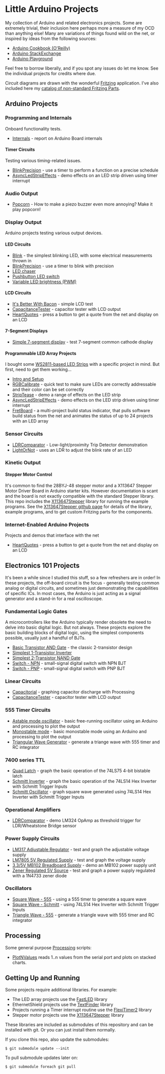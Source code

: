# Little Arduino Projects

My collection of Arduino and related electronics projects.
Some are extremely trivial, their inclusion here perhaps more a measure of my OCD than anything else!
Many are variations of things found wild on the net, or inspired by ideas from the following sources:

* [Arduino Cookbook (O'Reilly)](http://www.amazon.com/gp/product/1449313876/ref=as_li_tl?ie=UTF8&camp=1789&creative=390957&creativeASIN=1449313876&linkCode=as2&tag=itsaprli-20&linkId=5F6YF3D5RCEZYXUU)
* [Arduino StackExchange](http://arduino.stackexchange.com/)
* [Arduino Playground](http://playground.arduino.cc/)

Feel free to borrow liberally, and if you spot any issues do let me know. See the individual projects for credits where due.

Circuit diagrams are drawn with the wonderful [Fritzing](http://fritzing.org/home/) application. I've also included here my [catalog of non-standard Fritzing Parts](./FritzingParts).


## Arduino Projects


### Programming and Internals
Onboard functionality tests.

* [Internals](./playground/Internals) - report on Arduino Board internals

#### Timer Circuits
Testing various timing-related issues.

* [BlinkPrecision](./playground/BlinkPrecision) - use a timer to perform a function on a precise schedule
* [AsyncLedStripEffects](./LEDArrayDemos/AsyncLedStripEffects) - demo effects on an LED strip driven using timer interrupt




### Audio Output

* [Popcorn](./playground/Popcorn) - How to make a piezo buzzer even more annoying? Make it play popcorn!


### Display Output
Arduino projects testing various output devices.

#### LED Circuits

* [Blink](./playground/Blink) - the simplest blinking LED, with some electrical measurements thrown in
* [BlinkPrecision](./playground/BlinkPrecision) - use a timer to blink with precision
* [LED chaser](./playground/LedChaser)
* [Pushbutton LED switch](./playground/PushbuttonLED)
* [Variable LED brightness (PWM)](./playground/VariableLED)

#### LCD Circuits

* [It's Better With Bacon](./playground/BetterWithBacon) - simple LCD test
* [CapacitanceTester](./Electronics101/CapacitanceTester) - capacitor tester with LCD output
* [HeartQuotes](./playground/HeartQuotes) - press a button to get a quote from the net and display on an LCD


#### 7-Segment Displays

* [Simple 7-segment display](./playground/Simple7SegmentDisplay) - test 7-segment common cathode display


#### Programmable LED Array Projects

I bought some [WS2811-based LED Strips](http://www.aliexpress.com/item/IP68-12mm-WS2811-as-WS2801-led-pixel-module-IP68-waterproof-DC5V-full-color-RGB-50pcs-a/1932649085.html) with a specific project in mind. But first, need to get them working...

* [Intro and Setup](./LEDArrayDemos)
* [RGBCalibrate](./LEDArrayDemos/RGBCalibrate) - quick test to make sure LEDs are correctly addressable and their color can be set correctly
* [StripTease](./LEDArrayDemos/StripTease) - demo a range of effects on the LED strip
* [AsyncLedStripEffects](./LEDArrayDemos/AsyncLedStripEffects) - demo effects on the LED strip driven using timer interrupt
* [FretBoard](./FretBoard) - a multi-project build status indicator, that pulls software build status from the net and animates the status of up to 24 projects with an LED array


### Sensor Circuits

* [LDRComparator](./Electronics101/LDRComparator) - Low-light/proximity Trip Detector demonstration
* [LightOrNot](./playground/LightOrNot) - uses an LDR to adjust the blink rate of an LED


### Kinetic Output

#### Stepper Motor Control

It's common to find the 28BYJ-48 stepper motor and a X113647 Stepper Motor Driver Board in Arduino starter kits. However documentation is scant and the board is not exactly compatible with the standard Stepper library. This repo includes the [X113647Stepper](https://github.com/tardate/X113647Stepper) library for running the example programs.
See the [X113647Stepper github page](https://github.com/tardate/X113647Stepper) for details of the library, example programs, and to get custom Fritzing parts for the components.


### Internet-Enabled Arduino Projects
Projects and demos that interface with the net

* [HeartQuotes](./playground/HeartQuotes) - press a button to get a quote from the net and display on an LCD


## Electronics 101 Projects

It's been a while since I studied this stuff, so a few refreshers are in order! In these projects, the off-board circuit is the focus - generally testing common analog or digital circuits, and sometimes just demonstrating the capabilities of specific ICs. In most cases, the Arduino is just acting as a signal generator and a stand-in for a real oscilloscope.

### Fundamental Logic Gates

A microcontrollers like the Arduino typically render obsolete the need to delve into basic digital logic. But not always.
These projects explore the basic building blocks of digital logic, using the simplest components possible, usually just a handful of BJTs.

* [Basic Transistor AND Gate](./Electronics101/BasicAND) - the classic 2-transistor design
* [Simplest 1-Transistor Inverter](./Electronics101/SimplestInverter)
* [Simplest 2-Transistor NAND Gate](./Electronics101/SimplestNAND)
* [Switch - NPN](./Electronics101/SwitchNPN) - small-signal digital switch with NPN BJT
* [Switch - PNP](./Electronics101/SwitchPNP) - small-signal digital switch with PNP BJT

### Linear Circuits

* [Capacitorial](./Electronics101/Capacitorial) - graphing capacitor discharge with Processing
* [CapacitanceTester](./Electronics101/CapacitanceTester) - capacitor tester with LCD output

### 555 Timer Circuits

* [Astable mode oscillator](./Electronics101/555Timer/AstableOscillator) - basic free-running oscillator using an Arduino and processing to plot the output
* [Monostable mode](./Electronics101/555Timer/Monostable) - basic monostable mode using an Arduino and processing to plot the output
* [Triangular Wave Generator](./Electronics101/555Timer/TriangleWaveGen) - generate a triange wave with 555 timer and RC integrator

### 7400 series TTL

* [Quad Latch](./Electronics101/QuadLatch) - graph the basic operation of the 74LS75 4-bit bistable latch
* [Schmitt Inverter](./Electronics101/SchmittInverter) - graph the basic operation of the 74LS14 Hex Inverter with Schmitt Trigger Inputs
* [Schmitt Oscillator](./Electronics101/SchmittOscillator) - graph square wave generated using 74LS14 Hex Inverter with Schmitt Trigger Inputs

### Operational Amplifiers

* [LDRComparator](./Electronics101/LDRComparator) - demo LM324 OpAmp as threshold trigger for LDR/Wheatstone Bridge sensor


### Power Supply Circuits

* [LM317 Adjustable Regulator](./Electronics101/Power317) - test and graph the adjustable voltage supply
* [LM7805 5V Regulated Supply](./Electronics101/Power7805) - test and graph the voltage supply
* [3.3/5V MB102 Breadboard Supply](./Electronics101/PowerMB102) - demo an MB102 power supply unit
* [Zener Regulated 5V Source](./Electronics101/PowerZener) - test and graph a power supply regulated with a 1N4733 zener diode


### Oscillators

* [Square Wave - 555](./Electronics101/555Timer/AstableOscillator) - using a 555 timer to generate a square wave
* [Square Wave - Schmitt](./Electronics101/SchmittOscillator) - using 74LS14 Hex Inverter with Schmitt Trigger Inputs
* [Triangle Wave - 555](./Electronics101/555Timer/TriangleWaveGen) - generate a triangle wave with 555 timer and RC integrator


## Processing

Some general purpose [Processing](https://www.processing.org/download/) scripts:

* [PlotNValues](./processing/PlotNValues) reads 1..n values from the serial port and plots on stacked charts.


## Getting Up and Running

Some projects require additional libraries. For example:
* The LED array projects use the [FastLED](http://fastled.io/) library
* EthernetShield projects use the [TextFinder](https://github.com/tardate/TextFinder) library
* Projects running a Timer interrupt routine use the [FlexiTimer2](https://github.com/wimleers/flexitimer2) library
* Stepper motor projects use the [X113647Stepper](https://github.com/tardate/X113647Stepper) library

These libraries are included as submodules of this repository and can be installed with git.
Or you can just install them normally.

If you clone this repo, also update the submodules:

    $ git submodule update --init

To pull submodule updates later on:

    $ git submodule foreach git pull

